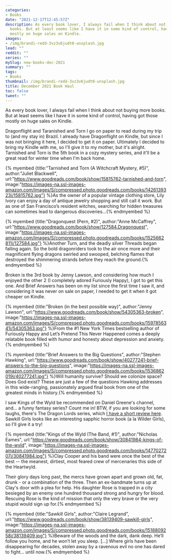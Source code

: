 ```yaml
---
categories:
- Books
date: "2021-12-17T12:45:57Z"
description: As every book lover, I always fail when I think about not buying more
  books. But at least seems like I have it in some kind of control, having got those
  mostly on huge sales on Kindle.
images:
- /img/brandi-redd-3vz3v6judt0-unsplash.jpg
lead: ""
reddit: ""
series: ""
mySlug: new-books-dec-2021
summary: ""
tags:
- Books
thumbnail: /img/brandi-redd-3vz3v6judt0-unsplash.jpg
title: December 2021 Book Haul
toc: false
tweet: ""
---
```

As every book lover, I always fail when I think about not buying more books. But at least seems like I have it in some kind of control, having got those mostly on huge sales on Kindle.

<!--more-->

Dragonflight and Taranished and Torn I go on paper to read during my trip to (and my stay in) Brazil. I already have Dragonflight on Kindle, but since I was not bringing it here, I decided to get it on paper. Ultimately I decided to bring my Kindle with me, so I'll give it to my mother, but it's alright. Tarnished and Torn is the 5th book in a cozy mystery series, and it'll be a great read for winter time when I'm back home.

{% myembed {title:"Tarnished and Torn (A Witchcraft Mystery, #5)", author:"Juliet Blackwell", url:"https://www.goodreads.com/book/show/15815762-tarnished-and-torn", image:"https://images-na.ssl-images-amazon.com/images/S/compressed.photo.goodreads.com/books/1426139323i/15815762.jpg"} %}As the owner of a popular vintage clothing store, Lily Ivory can enjoy a day of antique jewelry shopping and still call it work. But as one of San Francisco’s resident witches, searching for hidden treasures can sometimes lead to dangerous discoveries...{% endmyembed %}

{% myembed {title:"Dragonquest (Pern, #2)", author:"Anne McCaffrey", url:"https://www.goodreads.com/book/show/127584.Dragonquest", image:"https://images-na.ssl-images-amazon.com/images/S/compressed.photo.goodreads.com/books/1525662811i/127584.jpg"} %}Another Turn, and the deadly silver Threads began falling again. So the bold dragonriders took to the air once more and their magnificent flying dragons swirled and swooped, belching flames that destroyed the shimmering strands before they reach the ground.{% endmyembed %}

Broken is the 3rd book by Jenny Lawson, and considering how much I enjoyed the other 2 (I completely adored Furiously Happy), I got to get this one. And Brief Answers has been on my list since the first time I saw it, and considering it was never on sale on paper, I needed to get it when it got cheaper on Kindle.

{% myembed {title:"Broken (in the best possible way)", author:"Jenny  Lawson", url:"https://www.goodreads.com/book/show/54305363-broken", image:"https://images-na.ssl-images-amazon.com/images/S/compressed.photo.goodreads.com/books/1597856341i/54305363.jpg"} %}From the #1 New York Times bestselling author of Furiously Happy and Let’s Pretend This Never Happened comes a deeply relatable book filled with humor and honesty about depression and anxiety.{% endmyembed %}

{% myembed {title:"Brief Answers to the Big Questions", author:"Stephen Hawking", url:"https://www.goodreads.com/book/show/40277241-brief-answers-to-the-big-questions", image:"https://images-na.ssl-images-amazon.com/images/S/compressed.photo.goodreads.com/books/1536862019i/40277241.jpg"} %}Will humanity survive? Should we colonize space? Does God exist? ​​These are just a few of the questions Hawking addresses in this wide-ranging, passionately argued final book from one of the greatest minds in history.{% endmyembed %}

I saw Kings of the Wyld be recommended on Daniel Greene's channel, and... a funny fantasy series? Count me in! BTW, if you are looking for some laughs, there's The Dragon Lords series, which [I have a short review here](/post/finished-the-dragon-lords-books/). Sawkill Girls looks like an interesting sapphic horror book (a la Wilder Girls), so I'll give it a try!

{% myembed {title:"Kings of the Wyld (The Band, #1)", author:"Nicholas Eames", url:"https://www.goodreads.com/book/show/30841984-kings-of-the-wyld", image:"https://images-na.ssl-images-amazon.com/images/S/compressed.photo.goodreads.com/books/1477027207i/30841984.jpg"} %}Clay Cooper and his band were once the best of the best -- the meanest, dirtiest, most feared crew of mercenaries this side of the Heartwyld.

Their glory days long past, the mercs have grown apart and grown old, fat, drunk - or a combination of the three. Then an ex-bandmate turns up at Clay's door with a plea for help. His daughter Rose is trapped in a city besieged by an enemy one hundred thousand strong and hungry for blood. Rescuing Rose is the kind of mission that only the very brave or the very stupid would sign up for.{% endmyembed %}

{% myembed {title:"Sawkill Girls", author:"Claire Legrand", url:"https://www.goodreads.com/book/show/38139409-sawkill-girls", image:"https://images-na.ssl-images-amazon.com/images/S/compressed.photo.goodreads.com/books/1518809258i/38139409.jpg"} %}Beware of the woods and the dark, dank deep. He’ll follow you home, and he won’t let you sleep.
\[...\]
Where girls have been disappearing for decades, stolen away by a ravenous evil no one has dared to fight… until now.{% endmyembed %}